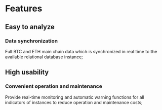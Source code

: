 # Features

## Easy to analyze

### Data synchronization
Full BTC and ETH main chain data which is synchronized in real time to the available relational database instance;

## High usability

### Convenient operation and maintenance
Provide real-time monitoring and automatic warning functions for all indicators of instances to reduce operation and maintenance costs;

